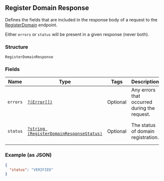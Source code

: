 ## Register Domain Response

Defines the fields that are included in the response body of
a request to the [RegisterDomain](#endpoint-registerdomain) endpoint.

Either `errors` or `status` will be present in a given response (never both).

### Structure

`RegisterDomainResponse`

### Fields

| Name | Type | Tags | Description | Getter | Setter |
|  --- | --- | --- | --- | --- | --- |
| `errors` | [`?(Error[])`](/doc/models/error.md) | Optional | Any errors that occurred during the request. | getErrors(): ?array | setErrors(?array errors): void |
| `status` | [`?string (RegisterDomainResponseStatus)`](/doc/models/register-domain-response-status.md) | Optional | The status of domain registration. | getStatus(): ?string | setStatus(?string status): void |

### Example (as JSON)

```json
{
  "status": "VERIFIED"
}
```

